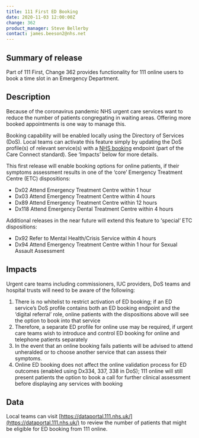 ```yaml
---
title: 111 First ED Booking
date: 2020-11-03 12:00:00Z
change: 362
product_manager: Steve Bellerby
contact: james.beeson2@nhs.net
---
```


## Summary of release

Part of 111 First, Change 362 provides functionality for 111 online users to book a time slot in an Emergency Department.

## Description

Because of the coronavirus pandemic NHS urgent care services want to reduce the number of patients congregating in waiting areas. Offering more booked appointments is one way to manage this.

Booking capability will be enabled locally using the Directory of Services (DoS). Local teams can activate this feature simply by updating the DoS profile(s) of relevant service(s) with a [NHS booking](https://digital.nhs.uk/developer/api-catalogue/booking-specification-versions) endpoint (part of the Care Connect standard). See ‘Impacts’ below for more details.

This first release will enable booking options for online patients, if their symptoms assessment results in one of the ‘core’ Emergency Treatment Centre (ETC) dispositions:

- Dx02 Attend Emergency Treatment Centre within 1 hour
- Dx03 Attend Emergency Treatment Centre within 4 hours
- Dx89 Attend Emergency Treatment Centre within 12 hours
- Dx118 Attend Emergency Dental Treatment Centre within 4 hours

Additional releases in the near future will extend this feature to ‘special’ ETC dispositions:

- Dx92 Refer to Mental Health/Crisis Service within 4 hours
- Dx94 Attend Emergency Treatment Centre within 1 hour for Sexual Assault Assessment

## Impacts

Urgent care teams including commissioners, IUC providers, DoS teams and hospital trusts will need to be aware of the following:

1. There is no whitelist to restrict activation of ED booking; if an ED service’s DoS profile contains both an ED booking endpoint and the ‘digital referral’ role, online patients with the dispositions above will see the option to book into that service
2. Therefore, a separate ED profile for online use may be required, if urgent care teams wish to introduce and control ED booking for online and telephone patients separately
3. In the event that an online booking fails patients will be advised to attend unheralded or to choose another service that can assess their symptoms.
4. Online ED booking does not affect the online validation process for ED outcomes (enabled using Dx334, 337, 338 in DoS); 111 online will still present patients the option to book a call for further clinical assessment before displaying any services with booking

## Data

Local teams can visit [https://dataportal.111.nhs.uk/](https://dataportal.111.nhs.uk/) to review the number of patients that might be eligible for ED booking from 111 online.
